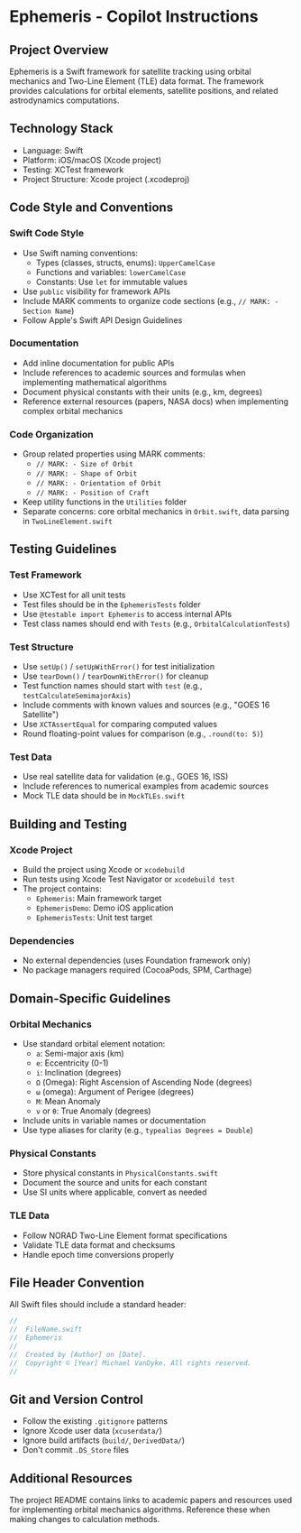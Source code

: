 # Ephemeris - Copilot Instructions

## Project Overview
Ephemeris is a Swift framework for satellite tracking using orbital mechanics and Two-Line Element (TLE) data format. The framework provides calculations for orbital elements, satellite positions, and related astrodynamics computations.

## Technology Stack
- Language: Swift
- Platform: iOS/macOS (Xcode project)
- Testing: XCTest framework
- Project Structure: Xcode project (.xcodeproj)

## Code Style and Conventions

### Swift Code Style
- Use Swift naming conventions:
  - Types (classes, structs, enums): `UpperCamelCase`
  - Functions and variables: `lowerCamelCase`
  - Constants: Use `let` for immutable values
- Use `public` visibility for framework APIs
- Include MARK comments to organize code sections (e.g., `// MARK: - Section Name`)
- Follow Apple's Swift API Design Guidelines

### Documentation
- Add inline documentation for public APIs
- Include references to academic sources and formulas when implementing mathematical algorithms
- Document physical constants with their units (e.g., km, degrees)
- Reference external resources (papers, NASA docs) when implementing complex orbital mechanics

### Code Organization
- Group related properties using MARK comments:
  - `// MARK: - Size of Orbit`
  - `// MARK: - Shape of Orbit`
  - `// MARK: - Orientation of Orbit`
  - `// MARK: - Position of Craft`
- Keep utility functions in the `Utilities` folder
- Separate concerns: core orbital mechanics in `Orbit.swift`, data parsing in `TwoLineElement.swift`

## Testing Guidelines

### Test Framework
- Use XCTest for all unit tests
- Test files should be in the `EphemerisTests` folder
- Use `@testable import Ephemeris` to access internal APIs
- Test class names should end with `Tests` (e.g., `OrbitalCalculationTests`)

### Test Structure
- Use `setUp()` / `setUpWithError()` for test initialization
- Use `tearDown()` / `tearDownWithError()` for cleanup
- Test function names should start with `test` (e.g., `testCalculateSemimajorAxis`)
- Include comments with known values and sources (e.g., "GOES 16 Satellite")
- Use `XCTAssertEqual` for comparing computed values
- Round floating-point values for comparison (e.g., `.round(to: 5)`)

### Test Data
- Use real satellite data for validation (e.g., GOES 16, ISS)
- Include references to numerical examples from academic sources
- Mock TLE data should be in `MockTLEs.swift`

## Building and Testing

### Xcode Project
- Build the project using Xcode or `xcodebuild`
- Run tests using Xcode Test Navigator or `xcodebuild test`
- The project contains:
  - `Ephemeris`: Main framework target
  - `EphemerisDemo`: Demo iOS application
  - `EphemerisTests`: Unit test target

### Dependencies
- No external dependencies (uses Foundation framework only)
- No package managers required (CocoaPods, SPM, Carthage)

## Domain-Specific Guidelines

### Orbital Mechanics
- Use standard orbital element notation:
  - `a`: Semi-major axis (km)
  - `e`: Eccentricity (0-1)
  - `i`: Inclination (degrees)
  - `Ω` (Omega): Right Ascension of Ascending Node (degrees)
  - `ω` (omega): Argument of Perigee (degrees)
  - `M`: Mean Anomaly
  - `ν` or `θ`: True Anomaly (degrees)
- Include units in variable names or documentation
- Use type aliases for clarity (e.g., `typealias Degrees = Double`)

### Physical Constants
- Store physical constants in `PhysicalConstants.swift`
- Document the source and units for each constant
- Use SI units where applicable, convert as needed

### TLE Data
- Follow NORAD Two-Line Element format specifications
- Validate TLE data format and checksums
- Handle epoch time conversions properly

## File Header Convention
All Swift files should include a standard header:
```swift
//
//  FileName.swift
//  Ephemeris
//
//  Created by [Author] on [Date].
//  Copyright © [Year] Michael VanDyke. All rights reserved.
//
```

## Git and Version Control
- Follow the existing `.gitignore` patterns
- Ignore Xcode user data (`xcuserdata/`)
- Ignore build artifacts (`build/`, `DerivedData/`)
- Don't commit `.DS_Store` files

## Additional Resources
The project README contains links to academic papers and resources used for implementing orbital mechanics algorithms. Reference these when making changes to calculation methods.
